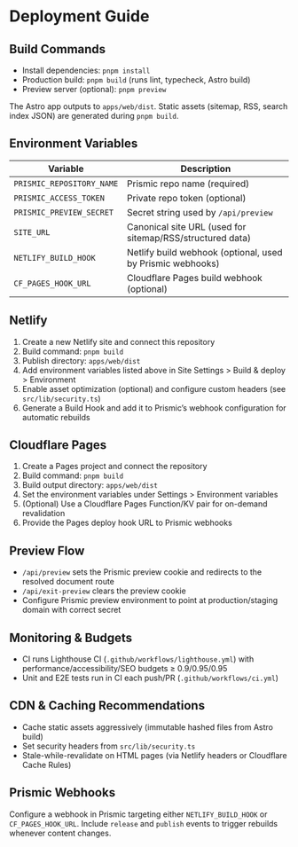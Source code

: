 # Deployment Guide

## Build Commands

- Install dependencies: `pnpm install`
- Production build: `pnpm build` (runs lint, typecheck, Astro build)
- Preview server (optional): `pnpm preview`

The Astro app outputs to `apps/web/dist`. Static assets (sitemap, RSS, search index JSON) are generated during `pnpm build`.

## Environment Variables

| Variable                  | Description                                                |
| ------------------------- | ---------------------------------------------------------- |
| `PRISMIC_REPOSITORY_NAME` | Prismic repo name (required)                               |
| `PRISMIC_ACCESS_TOKEN`    | Private repo token (optional)                              |
| `PRISMIC_PREVIEW_SECRET`  | Secret string used by `/api/preview`                       |
| `SITE_URL`                | Canonical site URL (used for sitemap/RSS/structured data)  |
| `NETLIFY_BUILD_HOOK`      | Netlify build webhook (optional, used by Prismic webhooks) |
| `CF_PAGES_HOOK_URL`       | Cloudflare Pages build webhook (optional)                  |

## Netlify

1. Create a new Netlify site and connect this repository
2. Build command: `pnpm build`
3. Publish directory: `apps/web/dist`
4. Add environment variables listed above in Site Settings > Build & deploy > Environment
5. Enable asset optimization (optional) and configure custom headers (see `src/lib/security.ts`)
6. Generate a Build Hook and add it to Prismic’s webhook configuration for automatic rebuilds

## Cloudflare Pages

1. Create a Pages project and connect the repository
2. Build command: `pnpm build`
3. Build output directory: `apps/web/dist`
4. Set the environment variables under Settings > Environment variables
5. (Optional) Use a Cloudflare Pages Function/KV pair for on-demand revalidation
6. Provide the Pages deploy hook URL to Prismic webhooks

## Preview Flow

- `/api/preview` sets the Prismic preview cookie and redirects to the resolved document route
- `/api/exit-preview` clears the preview cookie
- Configure Prismic preview environment to point at production/staging domain with correct secret

## Monitoring & Budgets

- CI runs Lighthouse CI (`.github/workflows/lighthouse.yml`) with performance/accessibility/SEO budgets ≥ 0.9/0.95/0.95
- Unit and E2E tests run in CI each push/PR (`.github/workflows/ci.yml`)

## CDN & Caching Recommendations

- Cache static assets aggressively (immutable hashed files from Astro build)
- Set security headers from `src/lib/security.ts`
- Stale-while-revalidate on HTML pages (via Netlify headers or Cloudflare Cache Rules)

## Prismic Webhooks

Configure a webhook in Prismic targeting either `NETLIFY_BUILD_HOOK` or `CF_PAGES_HOOK_URL`. Include `release` and `publish` events to trigger rebuilds whenever content changes.
